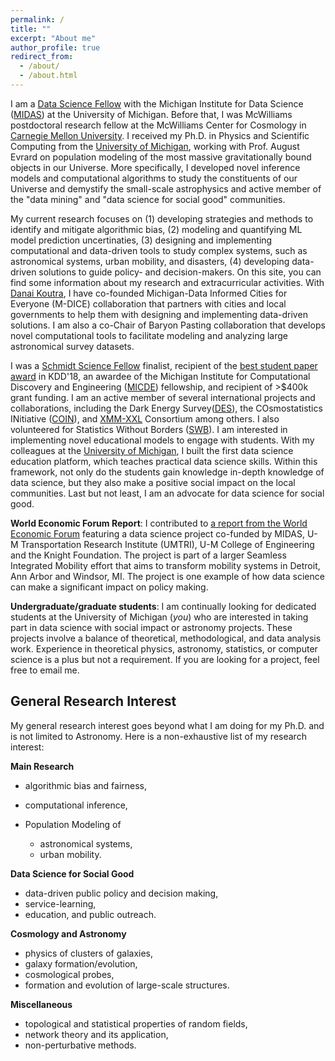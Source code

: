 ```yaml
---
permalink: /
title: ""
excerpt: "About me"
author_profile: true
redirect_from: 
  - /about/
  - /about.html
---
```


I am a [Data Science Fellow](https://midas.umich.edu/fellows/) with the
Michigan Institute for Data Science ([MIDAS](https://midas.umich.edu/)) at the University of Michigan. Before that, I was McWilliams postdoctoral research fellow at the McWilliams Center for Cosmology in [Carnegie Mellon University](https://www.cmu.edu/). I received my Ph.D. in Physics and Scientific Computing from the [University of Michigan](https://www.umich.edu/), working with Prof. August Evrard on population modeling of the most massive gravitationally bound objects in our Universe. More specifically, I developed novel inference models and computational algorithms to study the constituents of our Universe and demystify the small-scale astrophysics and active member of the "data mining" and "data science for social good" communities.


My current research focuses on (1) developing strategies and methods to identify and mitigate algorithmic bias, (2) modeling and quantifying ML model prediction uncertinaties, (3) designing and implementing computational and data-driven tools to study complex systems, such as astronomical systems, urban mobility, and disasters, (4) developing data-driven solutions to guide policy- and decision-makers. On this site, you can find some information about my research and extracurricular activities. With [Danai Koutra](https://web.eecs.umich.edu/~dkoutra/), I have co-founded Michigan-Data Informed Cities for Everyone (M-DICE) collaboration that partners with cities and local governments to help them with designing and implementing data-driven solutions. I am also a co-Chair of Baryon Pasting collaboration that develops novel computational tools to facilitate modeling and analyzing large astronomical survey datasets.

I was a [Schmidt Science Fellow](https://schmidtsciencefellows.org/) finalist, recipient of the [best student paper award](https://medium.com/syncedreview/kdd-2018-announces-best-paper-other-awards-4835ab8475a4) in KDD'18, an awardee of the Michigan Institute for Computational Discovery and Engineering ([MICDE](https://micde.umich.edu/about/)) fellowship, and recipient of >$400k grant funding. I am an active member of several international projects and collaborations, including the Dark Energy Survey([DES](https://www.darkenergysurvey.org/)), the COsmostatistics INitiative ([COIN](https://cosmostatistics-initiative.org/)), and [XMM-XXL](http://irfu.cea.fr/xxl) Consortium among others. I also volunteered for Statistics Without Borders ([SWB](https://swb.wildapricot.org/)). I am interested in implementing novel educational models to engage with students. With my colleagues at the [University of Michigan](https://www.umich.edu/), I built the first data science education platform, which teaches practical data science skills. Within this framework, not only do the students gain knowledge in-depth knowledge of data science, but they also make a positive social impact on the local communities. Last but not least, I am an advocate for data science for social good. 

**World Economic Forum Report**: I contributed to [a report from the World Economic Forum](https://www.weforum.org/reports/digitizing-and-transforming-mobility-systems-lessons-from-the-detroit-region) featuring a data science project co-funded by MIDAS, U-M Transportation Research Institute (UMTRI), U-M College of Engineering and the Knight Foundation. The project is part of a larger Seamless Integrated Mobility effort that aims to transform mobility systems in Detroit, Ann Arbor and Windsor, MI. The project is one example of how data science can make a significant impact on policy making. 


**Undergraduate/graduate students**: I am continually looking for dedicated students at the University of Michigan (*you*) who are interested in taking part in data science with social impact or astronomy projects. These projects involve a balance of theoretical, methodological, and data analysis work. Experience in theoretical physics, astronomy, statistics, or computer science is a plus but not a requirement. If you are looking for a project, feel free to email me.


General Research Interest
------
My general research interest goes beyond what I am doing for my Ph.D. and is not limited to Astronomy. Here is a non-exhaustive list of my research interest:


**Main Research**

- algorithmic bias and fairness,
- computational inference,
- Population Modeling of

  - astronomical systems,
  - urban mobility.
  

**Data Science for Social Good**

- data-driven public policy and decision making,
- service-learning,
- education, and public outreach.


**Cosmology and Astronomy**

- physics of clusters of galaxies, 
- galaxy formation/evolution, 
- cosmological probes,
- formation and evolution of large-scale structures.


**Miscellaneous** 

- topological and statistical properties of random fields,
- network theory and its application,
- non-perturbative methods.


